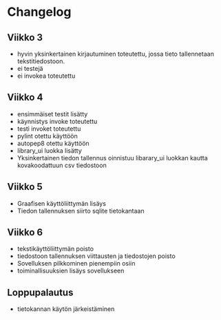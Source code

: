 # Changelog

## Viikko 3
- hyvin yksinkertainen kirjautuminen toteutettu, jossa tieto tallennetaan tekstitiedostoon.
- ei testejä
- ei invokea toteutettu

## Viikko 4
- ensimmäiset testit lisätty
- käynnistys invoke toteutettu
- testi invoket toteutettu
- pylint otettu käyttöön
- autopep8 otettu käyttöön
- library_ui luokka lisätty
- Yksinkertainen tiedon tallennus oinnistuu libarary_ui luokkan kautta kovakoodattuun csv tiedostoon

## Viikko 5
- Graafisen käyttöliittymän lisäys
- Tiedon tallennuksen siirto sqlite tietokantaan
  
## Viikko 6
- tekstikäyttöliittymän poisto
- tiedostoon tallennuksen viittausten ja tiedostojen poisto
- Sovelluksen pilkkominen pienempiin osiin
- toiminallisuuksien lisäys sovellukseen

## Loppupalautus
- tietokannan käytön järkeistäminen


